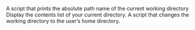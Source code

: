 A script that prints the absolute path name of the current working directory
Display the contents list of your current directory.
A script that changes the working directory to the user’s home directory.
